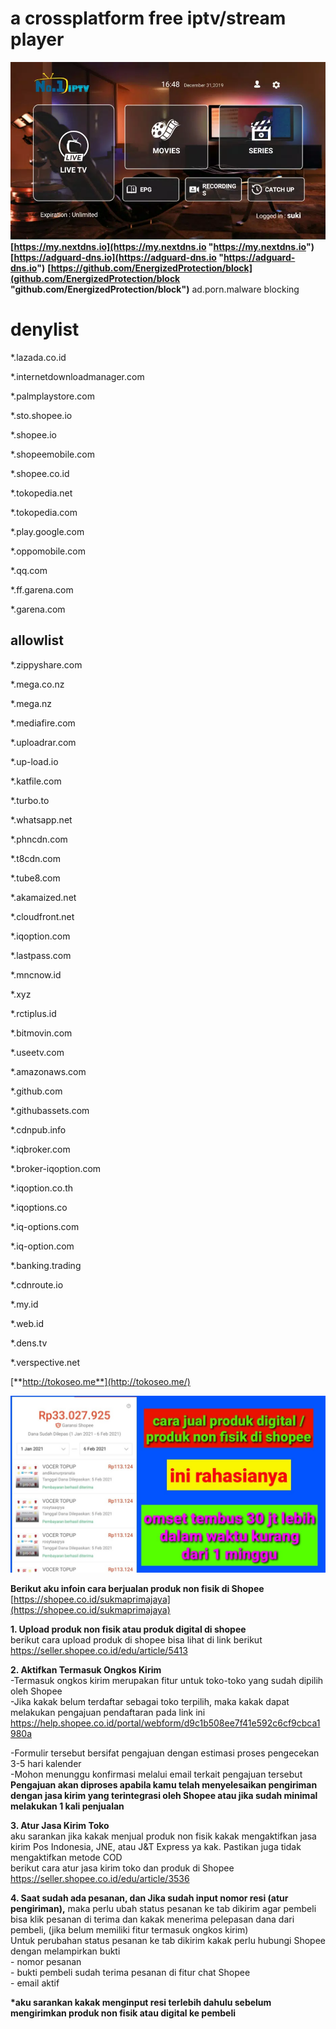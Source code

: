 # a crossplatform free iptv/stream player

![](https://raw.githubusercontent.com/hantupota/iptv/main/ivptv.webp)
**[https://my.nextdns.io](https://my.nextdns.io "https://my.nextdns.io")**
**[https://adguard-dns.io](https://adguard-dns.io "https://adguard-dns.io")**
**[https://github.com/EnergizedProtection/block](github.com/EnergizedProtection/block "github.com/EnergizedProtection/block")** ad.porn.malware blocking

# denylist
*.lazada.co.id

*.internetdownloadmanager.com

*.palmplaystore.com

*.sto.shopee.io

*.shopee.io

*.shopeemobile.com

*.shopee.co.id

*.tokopedia.net

*.tokopedia.com

*.play.google.com

*.oppomobile.com

*.qq.com

*.ff.garena.com

*.garena.com

## allowlist

*.zippyshare.com

*.mega.co.nz

*.mega.nz

*.mediafire.com

*.uploadrar.com

*.up-load.io

*.katfile.com

*.turbo.to

*.whatsapp.net

*.phncdn.com

*.t8cdn.com

*.tube8.com

*.akamaized.net

*.cloudfront.net

*.iqoption.com

*.lastpass.com

*.mncnow.id

*.xyz

*.rctiplus.id

*.bitmovin.com

*.useetv.com

*.amazonaws.com

*.github.com

*.githubassets.com

*.cdnpub.info

*.iqbroker.com

*.broker-iqoption.com

*.iqoption.co.th

*.iqoptions.co

*.iq-options.com

*.iq-option.com

*.banking.trading

*.cdnroute.io

*.my.id

*.web.id

*.dens.tv

*.verspective.net

[**http://tokoseo.me**](http://tokoseo.me/)

[![jual produk digital dan jasa di Shopee](https://raw.githubusercontent.com/isepmaulanasp/iptv/main/CARA%20JUAL%20PRODUK%20DIGITAL%20DI%20SHOPEE%202022.jpg)](http://tokoseo.me)

**Berikut aku infoin cara berjualan produk non fisik di Shopee** [https://shopee.co.id/sukmaprimajaya](https://shopee.co.id/sukmaprimajaya)

**1\. Upload produk non fisik atau produk digital di shopee**  
berikut cara upload produk di shopee bisa lihat di link berikut https://seller.shopee.co.id/edu/article/5413

**2\. Aktifkan Termasuk Ongkos Kirim**  
\-Termasuk ongkos kirim merupakan fitur untuk toko-toko yang sudah dipilih oleh Shopee  
\-Jika kakak belum terdaftar sebagai toko terpilih, maka kakak dapat melakukan pengajuan pendaftaran pada link ini https://help.shopee.co.id/portal/webform/d9c1b508ee7f41e592c6cf9cbca1980a

\-Formulir tersebut bersifat pengajuan dengan estimasi proses pengecekan 3-5 hari kalender  
\-Mohon menunggu konfirmasi melalui email terkait pengajuan tersebut  
**Pengajuan akan diproses apabila kamu telah menyelesaikan pengiriman dengan jasa kirim yang terintegrasi oleh Shopee atau jika sudah minimal melakukan 1 kali penjualan** 

**3\. Atur Jasa Kirim Toko**  
aku sarankan jika kakak menjual produk non fisik kakak mengaktifkan jasa kirim Pos Indonesia, JNE, atau J&T Express ya kak. Pastikan juga tidak mengaktifkan metode COD  
berikut cara atur jasa kirim toko dan produk di Shopee https://seller.shopee.co.id/edu/article/3536

**4\. Saat sudah ada pesanan, dan Jika sudah input nomor resi (atur pengiriman),** maka perlu ubah status pesanan ke tab dikirim agar pembeli bisa klik pesanan di terima dan kakak menerima pelepasan dana dari pembeli, (jika belum memiliki fitur termasuk ongkos kirim)  
Untuk perubahan status pesanan ke tab dikirim kakak perlu hubungi Shopee dengan melampirkan bukti   
\- nomor pesanan  
\- bukti pembeli sudah terima pesanan di fitur chat Shopee  
\- email aktif

**\*aku sarankan kakak menginput resi terlebih dahulu sebelum mengirimkan produk non fisik atau digital ke pembeli**
